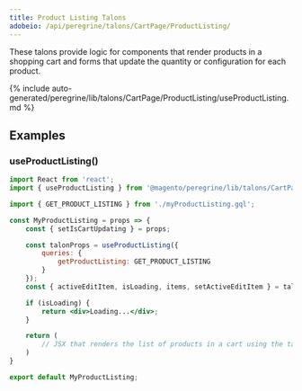 ```yaml
---
title: Product Listing Talons
adobeio: /api/peregrine/talons/CartPage/ProductListing/
---
```


These talons provide logic for components that render products in a shopping cart and forms that update the quantity or configuration for each product.

<!--
The reference doc content is generated automatically from the source code.
To update this section, update the doc blocks in the source code
-->

{% include auto-generated/peregrine/lib/talons/CartPage/ProductListing/useProductListing.md %}

## Examples

### useProductListing()

```jsx
import React from 'react';
import { useProductListing } from '@magento/peregrine/lib/talons/CartPage/ProductListing/useProductListing';

import { GET_PRODUCT_LISTING } from './myProductListing.gql';

const MyProductListing = props => {
    const { setIsCartUpdating } = props;

    const talonProps = useProductListing({
        queries: {
            getProductListing: GET_PRODUCT_LISTING
        }
    });
    const { activeEditItem, isLoading, items, setActiveEditItem } = talonProps;

    if (isLoading) {
        return <div>Loading...</div>;
    }

    return (
        // JSX that renders the list of products in a cart using the talon props
    )
}

export default MyProductListing;
```
